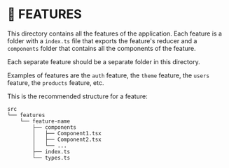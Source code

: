 # 🧩 FEATURES

This directory contains all the features of the application. Each feature is a folder with a `index.ts` file that exports the feature's reducer and a `components` folder that contains all the components of the feature.

Each separate feature should be a separate folder in this directory.

Examples of features are the `auth` feature, the `theme` feature, the `users` feature, the `products` feature, etc.

This is the recommended structure for a feature:

```text
src
└── features
    └── feature-name
        ├── components
        │   ├── Component1.tsx
        │   ├── Component2.tsx
        │   └── ...
        ├── index.ts
        └── types.ts
```
